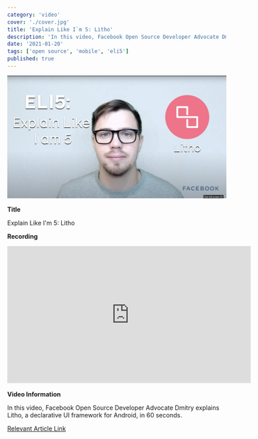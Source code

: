 ```yaml
---
category: 'video'
cover: './cover.jpg'
title: 'Explain Like I`m 5: Litho'
description: 'In this video, Facebook Open Source Developer Advocate Dmitry explains Litho, a declarative UI framework for Android.'
date: '2021-01-20'
tags: ['open source', 'mobile', 'eli5']
published: true
---
```

![cover](./cover.jpg)

**Title**

Explain Like I'm 5: Litho

**Recording**

<iframe width="560" height="315" src="https://www.youtube.com/embed/RFI-fuiMRK4" title="YouTube video player" frameborder="0" allow="accelerometer; autoplay; clipboard-write; encrypted-media; gyroscope; picture-in-picture" allowfullscreen></iframe>

<br>

**Video Information**

In this video, Facebook Open Source Developer Advocate Dmitry explains Litho, a declarative UI framework for Android, in 60 seconds.

[Relevant Article Link]()